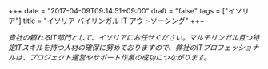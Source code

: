 +++
date = "2017-04-09T09:14:51+09:00"
draft = "false"
tags = ["イソリア"]
title = "イソリア バイリンガル IT アウトソーシング"
+++

_貴社の頼れるIT部門として、イソリアにお任せください。マルチリンガル且つ特定ITスキルを持つ人材の確保に努めておりますので、弊社のITプロフェッショナルは、プロジェクト運営やサポート作業の成功につながります。_ 
